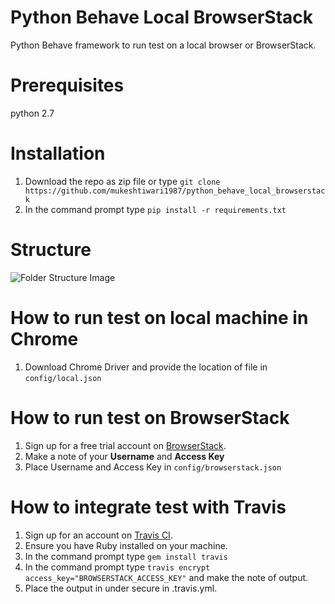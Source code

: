 # Python Behave Local BrowserStack
Python Behave framework to run test on a local browser or BrowserStack.

# Prerequisites
python 2.7

# Installation
1. Download the repo as zip file or type
```git clone https://github.com/mukeshtiwari1987/python_behave_local_browserstack```
2. In the command prompt type
```pip install -r requirements.txt```

# Structure
![Folder Structure Image](https://i.ibb.co/cyBmmPT/Screen-Shot-2019-02-05-at-1-55-54-AM.png)

# How to run test on local machine in Chrome
1. Download Chrome Driver and provide the location of file in ```config/local.json```

# How to run test on BrowserStack
1. Sign up for a free trial account on [BrowserStack](https://www.browserstack.com/).
2. Make a note of your __Username__ and __Access Key__
3. Place Username and Access Key in ```config/browserstack.json```

# How to integrate test with Travis
1. Sign up for an account on [Travis CI](https://travis-ci.org/).
2. Ensure you have Ruby installed on your machine.
3. In the command prompt type
```gem install travis```
4. In the command prompt type ```travis encrypt access_key="BROWSERSTACK_ACCESS_KEY"``` and make the note of output.
5. Place the output in under secure in .travis.yml.